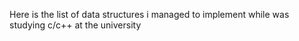 Here is the list of data structures i managed to implement while was studying c/c++ at the university 
